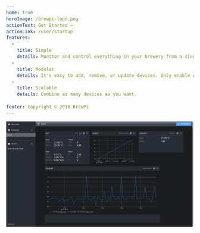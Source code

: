 ```yaml
---
home: true
heroImage: /brewpi-logo.png
actionText: Get Started →
actionLink: /user/startup
features:
  -
    title: Simple
    details: Monitor and control everything in your brewery from a single dashboard.
  -
    title: Modular
    details: It's easy to add, remove, or update devices. Only enable what you need.
  -
    title: Scalable
    details: Combine as many devices as you want.

footer: Copyright © 2018 BrewPi
---
```


![BrewBlox UI](./images/brewblox-ui.png)
